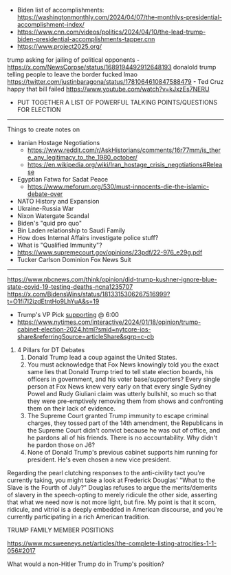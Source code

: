 - Biden list of accomplishments: https://washingtonmonthly.com/2024/04/07/the-monthlys-presidential-accomplishment-index/
- https://www.cnn.com/videos/politics/2024/04/10/the-lead-trump-biden-presidential-accomplishments-tapper.cnn
- https://www.project2025.org/


trump asking for jailing of political opponents - https://x.com/NewsCorpse/status/1689194492912648193
donalold trump telling people to leave the border fucked lmao https://twitter.com/justinbaragona/status/1781064610847588479
	- Ted Cruz happy that bill failed https://www.youtube.com/watch?v=kJxzEs7NERU
- PUT TOGETHER A LIST OF POWERFUL TALKING POINTS/QUESTIONS FOR ELECTION
__________________________
Things to create notes on
- Iranian Hostage Negotiations
	- https://www.reddit.com/r/AskHistorians/comments/16r77mm/is_there_any_legitimacy_to_the_1980_october/
	- https://en.wikipedia.org/wiki/Iran_hostage_crisis_negotiations#Release
- Egyptian Fatwa for Sadat Peace
	- https://www.meforum.org/530/must-innocents-die-the-islamic-debate-over
- NATO History and Expansion
- Ukraine-Russia War
- Nixon Watergate Scandal
- Biden's "quid pro quo"
- Bin Laden relationship to Saudi Family
- How does Internal Affairs investigate police stuff?
- What is "Qualified Immunity"?
- https://www.supremecourt.gov/opinions/23pdf/22-976_e29g.pdf
- Tucker Carlson Dominion Fox News Suit
________

https://www.nbcnews.com/think/opinion/did-trump-kushner-ignore-blue-state-covid-19-testing-deaths-ncna1235707
https://x.com/BidensWins/status/1813315306267516999?t=O1fi7I2izdEtntHo9LhYuA&s=19
- Trump's VP Pick [supporting](https://www.thewrap.com/george-stephanopoulos-cuts-off-jd-vance-mid-interview-after-he-says-president-can-defy-supreme-court-video/) @ 6:00
- https://www.nytimes.com/interactive/2024/01/18/opinion/trump-cabinet-election-2024.html?smid=nytcore-ios-share&referringSource=articleShare&sgrp=c-cb
1. 4 Pillars for DT Debates
	1. Donald Trump lead a coup against the United States.
	2. You must acknowledge that Fox News knowingly told you the exact same lies that Donald Trump tried to tell state election boards, his officers in government, and his voter base/supporters? Every single person at Fox News knew very early on that every single Sydney Powel and Rudy Giuliani claim was utterly bullshit, so much so that they were pre-emptively removing them from shows and confronting them on their lack of evidence.
	3. The Supreme Court granted Trump immunity to escape criminal charges, they tossed part of the 14th amendment, the Republicans in the Supreme Court didn't convict because he was out of office, and he pardons all of his friends. There is no accountability. Why didn't he pardon those on J6?
	4. None of Donald Trump's previous cabinet supports him running for president. He's even chosen a new vice president.

Regarding the pearl clutching responses to the anti-civility tact you're currently taking, you might take a look at Frederick Douglas' "What to the Slave is the Fourth of July?" Douglas refuses to argue the merits/demerits of slavery in the speech-opting to merely ridicule the other side, asserting that what we need now is not more light, but fire. My point is that it scorn, ridicule, and vitriol is a deeply embedded in American discourse, and you're currently participating in a rich American tradition.

TRUMP FAMILY MEMBER POSITIONS

https://www.mcsweeneys.net/articles/the-complete-listing-atrocities-1-1-056#2017

What would a non-Hitler Trump do in Trump's position?